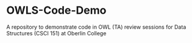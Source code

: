 # OWLS-Code-Demo
A repository to demonstrate code in OWL (TA) review sessions for Data Structures (CSCI 151) at Oberlin College
